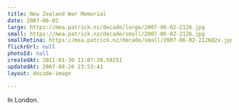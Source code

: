 ```yaml
---
title: New Zealand War Memorial
date: 2007-06-02
large: https://mea.patrick.nz/decade/large/2007-06-02-2126.jpg
small: https://mea.patrick.nz/decade/small/2007-06-02-2126.jpg
smallRetina: https://mea.patrick.nz/decade/small/2007-06-02-2126@2x.jpg
flickrUrl: null
photoId: null
createdAt: 2011-01-30 11:07:20.59251
updatedAt: 2007-08-26 23:53:41
layout: decade-image

---
```

In London.
